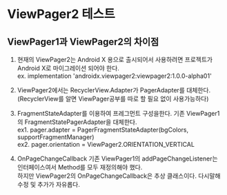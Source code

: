 # ViewPager2 테스트

## ViewPager1과 ViewPager2의 차이점

1.  현재의 ViewPager2는 Android X 용으로 출시되어서 사용하려면 프로젝트가 Android X로 마이그레이션 되어야 한다.
    <br>ex. implementation 'androidx.viewpager2:viewpager2:1.0.0-alpha01'
  
2. ViewPager2에서는 RecyclerView.Adapter가 PagerAdapter를 대체한다. 
   <br>(RecyclerView를 알면 ViewPager공부를 따로 할 필요 없이 사용가능하다)

3. FragmentStateAdapter를 이용하여 프레그먼트 구성을한다. 기존 ViewPager1의 FragmentStatePagerAdapter을 대체한다.
    <br>ex1. pager.adapter = PagerFragmentStateAdapter(bgColors, supportFragmentManager)
    <br>ex2. pager.orientation = ViewPager2.ORIENTATION_VERTICAL
    
4. OnPageChangeCallback 기존 ViewPager1의 addPageChangeListener는 인터페이스여서 Method를 모두 재정의해야 했다. 
   <br>하지만 ViewPager2의 OnPageChangeCallback은 추상 클래스이다. 다시말해 수정 및 추가가 자유롭다. 
   
   
